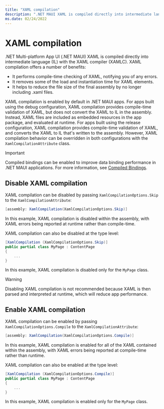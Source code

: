 ```yaml
---
title: "XAML compilation"
description: ".NET MAUI XAML is compiled directly into intermediate language (IL) with the XAML compiler (XAMLC)."
ms.date: 02/24/2022
---
```


# XAML compilation

.NET Multi-platform App UI (.NET MAUI) XAML is compiled directly into intermediate language (IL) with the XAML compiler (XAMLC). XAML compilation offers a number of benefits:

- It performs compile-time checking of XAML, notifying you of any errors.
- It removes some of the load and instantiation time for XAML elements.
- It helps to reduce the file size of the final assembly by no longer including .xaml files.

XAML compilation is enabled by default in .NET MAUI apps. For apps built using the debug configuration, XAML compilation provides compile-time validation of XAML, but does not convert the XAML to IL in the assembly. Instead, XAML files are included as embedded resources in the app package, and evaluated at runtime. For apps built using the release configuration, XAML compilation provides compile-time validation of XAML, and converts the XAML to IL that's written to the assembly. However, XAML compilation behavior can be overridden in both configurations with the `XamlCompilationAttribute` class.

> [!IMPORTANT]
> Compiled bindings can be enabled to improve data binding performance in .NET MAUI applications. For more information, see [Compiled Bindings](~/fundamentals/data-binding/compiled-bindings.md).

## Disable XAML compilation

XAML compilation can be disabled by passing `XamlCompilationOptions.Skip` to the `XamlCompilationAttribute`:

```csharp
[assembly: XamlCompilation(XamlCompilationOptions.Skip)]
```

In this example, XAML compilation is disabled within the assembly, with XAML errors being reported at runtime rather than compile-time.

XAML compilation can also be disabled at the type level:

```csharp
[XamlCompilation (XamlCompilationOptions.Skip)]
public partial class MyPage : ContentPage
{
    ...
}
```

In this example, XAML compilation is disabled only for the `MyPage` class.

> [!WARNING]
> Disabling XAML compilation is not recommended because XAML is then parsed and interpreted at runtime, which will reduce app performance.

## Enable XAML compilation

XAML compilation can be enabled by passing `XamlCompilationOptions.Compile` to the `XamlCompilationAttribute`:

```csharp
[assembly: XamlCompilation(XamlCompilationOptions.Compile)]
```

In this example, XAML compilation is enabled for all of the XAML contained within the assembly, with XAML errors being reported at compile-time rather than runtime.

XAML compilation can also be enabled at the type level:

```csharp
[XamlCompilation (XamlCompilationOptions.Compile)]
public partial class MyPage : ContentPage
{
    ...
}
```

In this example, XAML compilation is enabled only for the `MyPage` class.
